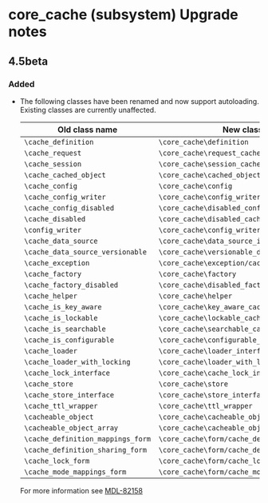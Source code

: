 # core_cache (subsystem) Upgrade notes

## 4.5beta

### Added

- The following classes have been renamed and now support autoloading.
  Existing classes are currently unaffected.

  | Old class name | New class name |
  | --- | --- |
  | `\cache_definition` | `\core_cache\definition` |
  | `\cache_request` | `\core_cache\request_cache` |
  | `\cache_session` | `\core_cache\session_cache` |
  | `\cache_cached_object` | `\core_cache\cached_object` |
  | `\cache_config` | `\core_cache\config` |
  | `\cache_config_writer` | `\core_cache\config_writer` |
  | `\cache_config_disabled` | `\core_cache\disabled_config` |
  | `\cache_disabled` | `\core_cache\disabled_cache` |
  | `\config_writer` | `\core_cache\config_writer` |
  | `\cache_data_source` | `\core_cache\data_source_interface` |
  | `\cache_data_source_versionable` | `\core_cache\versionable_data_source_interface` |
  | `\cache_exception` | `\core_cache\exception/cache_exception` |
  | `\cache_factory` | `\core_cache\factory` |
  | `\cache_factory_disabled` | `\core_cache\disabled_factory` |
  | `\cache_helper` | `\core_cache\helper` |
  | `\cache_is_key_aware` | `\core_cache\key_aware_cache_interface` |
  | `\cache_is_lockable` | `\core_cache\lockable_cache_interface` |
  | `\cache_is_searchable` | `\core_cache\searchable_cache_interface` |
  | `\cache_is_configurable` | `\core_cache\configurable_cache_interface` |
  | `\cache_loader` | `\core_cache\loader_interface` |
  | `\cache_loader_with_locking` | `\core_cache\loader_with_locking_interface` |
  | `\cache_lock_interface` | `\core_cache\cache_lock_interface` |
  | `\cache_store` | `\core_cache\store` |
  | `\cache_store_interface` | `\core_cache\store_interface` |
  | `\cache_ttl_wrapper` | `\core_cache\ttl_wrapper` |
  | `\cacheable_object` | `\core_cache\cacheable_object_interface` |
  | `\cacheable_object_array` | `\core_cache\cacheable_object_array` |
  | `\cache_definition_mappings_form` | `\core_cache\form/cache_definition_mappings_form` |
  | `\cache_definition_sharing_form` | `\core_cache\form/cache_definition_sharing_form` |
  | `\cache_lock_form` | `\core_cache\form/cache_lock_form` |
  | `\cache_mode_mappings_form` | `\core_cache\form/cache_mode_mappings_form` |

  For more information see [MDL-82158](https://tracker.moodle.org/browse/MDL-82158)
